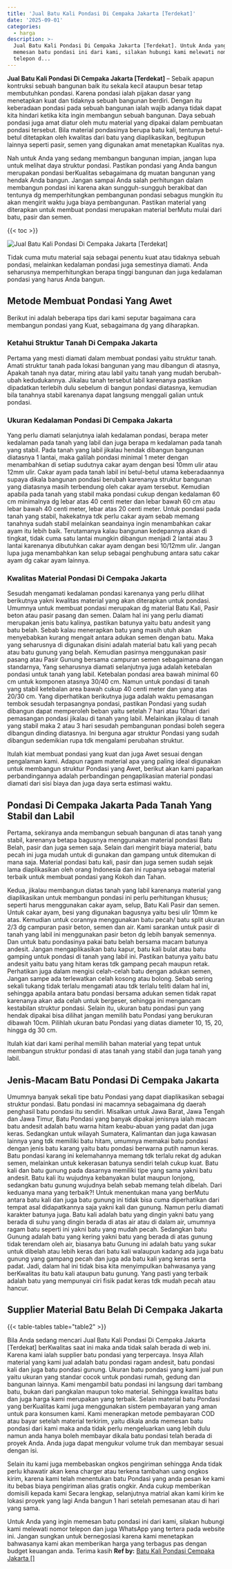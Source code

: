 ```yaml
---
title: 'Jual Batu Kali Pondasi Di Cempaka Jakarta [Terdekat]'
date: '2025-09-01'
categories:
  - harga
description: >-
  Jual Batu Kali Pondasi Di Cempaka Jakarta [Terdekat]. Untuk Anda yang ingin
  memesan batu pondasi ini dari kami, silakan hubungi kami melewati nomor
  telepon d...
---
```


**Jual Batu Kali Pondasi Di Cempaka Jakarta \[Terdekat\]** – Sebaik apapun kontruksi sebuah bangunan baik itu sekala kecil ataupun besar tetap membutuhkan pondasi. Karena pondasi ialah pijakan dasar yang menetapkan kuat dan tidaknya sebuah bangunan berdiri. Dengan itu keberadaan pondasi pada sebuah bangunan ialah wajib adanya tidak dapat kita hindari ketika kita ingin membangun sebuah bangunan. Daya sebuah pondasi juga amat diatur oleh mutu material yang dipakai dalam pembuatan pondasi tersebut. Bila material pondasinya berupa batu kali, tentunya betul-betul ditetapkan oleh kwalitas dari batu yang diaplikasikan, begitupun lainnya seperti pasir, semen yang digunakan amat menetapkan Kualitas nya.

Nah untuk Anda yang sedang membangun bangunan impian, jangan lupa untuk melihat daya struktur pondasi. Pastikan pondasi yang Anda bangun merupakan pondasi berKualitas sebagaimana dg muatan bangunan yang hendak Anda bangun. Jangan sampai Anda salah perhitungan dalam membangun pondasi ini karena akan sungguh-sungguh berakibat dan tentunya dg memperhitungkan pembangunan pondasi sebagus mungkin itu akan mengirit waktu juga biaya pembangunan. Pastikan material yang diterapkan untuk membuat pondasi merupakan material berMutu mulai dari batu, pasir dan semen.

{{< toc >}}

![Jual Batu Kali Pondasi Di Cempaka Jakarta [Terdekat]](/images/jual-batu-kali-29.png)

Tidak cuma mutu material saja sebagai penentu kuat atau tidaknya sebuah pondasi, melainkan kedalaman pondasi juga semestinya diamati. Anda seharusnya memperhitungkan berapa tinggi bangunan dan juga kedalaman pondasi yang harus Anda bangun.

## Metode Membuat Pondasi Yang Awet

Berikut ini adalah beberapa tips dari kami seputar bagaimana cara membangun pondasi yang Kuat, sebagaimana dg yang diharapkan.

### Ketahui Struktur Tanah Di Cempaka Jakarta

Pertama yang mesti diamati dalam membuat pondasi yaitu struktur tanah. Amati struktur tanah pada lokasi bangunan yang mau dibangun di atasnya, Apakah tanah nya datar, miring atau labil yaitu tanah yang mudah berubah-ubah kedudukannya. Jikalau tanah tersebut labil karenanya pastikan dipadatkan terlebih dulu sebelum di bangun pondasi diatasnya, kemudian bila tanahnya stabil karenanya dapat langsung menggali galian untuk pondasi.

### Ukuran Kedalaman Pondasi Di Cempaka Jakarta

Yang perlu diamati selanjutnya ialah kedalaman pondasi, berapa meter kedalaman pada tanah yang labil dan juga berapa m kedalaman pada tanah yang stabil. Pada tanah yang labil jikalau hendak dibangun bangunan diatasnya 1 lantai, maka galilah pondasi minimal 1 meter dengan menambahkan di setiap sudutnya cakar ayam dengan besi 10mm ulir atau 12mm ulir. Cakar ayam pada tanah labil ini betul-betul utama keberadaannya supaya dikala bangunan pondasi berubah karenanya struktur bangunan yang diatasnya masih terbendung oleh cakar ayam tersebut. Kemudian apabila pada tanah yang stabil maka pondasi cukup dengan kedalaman 60 cm minimalnya dg lebar atas 40 centi meter dan lebar bawah 60 cm atau lebar bawah 40 centi meter, lebar atas 20 centi meter. Untuk pondasi pada tanah yang stabil, hakekatnya tdk perlu cakar ayam sebab memang tanahnya sudah stabil melainkan seandainya ingin menambahkan cakar ayam itu lebih baik. Terutamanya kalau bangunan kedepannya akan di tingkat, tidak cuma satu lantai mungkin dibangun menjadi 2 lantai atau 3 lantai karenanya dibutuhkan cakar ayam dengan besi 10/12mm ulir. Jangan lupa juga menambahkan kan selup sebagai penghubung antara satu cakar ayam dg cakar ayam lainnya.

### Kwalitas Material Pondasi Di Cempaka Jakarta

Sesudah mengamati kedalaman pondasi karenanya yang perlu dilihat berikutnya yakni kwalitas material yang akan diterapkan untuk pondasi. Umumnya untuk membuat pondasi merupakan dg material Batu Kali, Pasir beton atau pasir pasang dan semen. Dalam hal ini yang perlu diamati merupakan jenis batu kalinya, pastikan batunya yaitu batu andesit yang batu belah. Sebab kalau menerapkan batu yang masih utuh akan menyebabkan kurang mengait antara adukan semen dengan batu. Maka yang seharusnya di digunakan disini adalah material batu kali yang pecah atau batu gunung yang belah. Kemudian pasirnya menggunakan pasir pasang atau Pasir Gunung bersama campuran semen sebagaimana dengan standarnya, Yang seharusnya diamati selanjutnya juga adalah ketebalan pondasi untuk tanah yang labil. Ketebalan pondasi area bawah minimal 60 cm untuk komponen atasnya 30/40 cm. Namun untuk pondasi di tanah yang stabil ketebalan area bawah cukup 40 centi meter dan yang atas 20/30 cm. Yang diperhatikan berikutnya juga adalah waktu pemasangan tembok sesudah terpasangnya pondasi, pastikan Pondasi yang sudah dibangun dapat memperoleh beban yaitu setelah 7 hari atau 10hari dari pemasangan pondasi jikalau di tanah yang labil. Melainkan jikalau di tanah yang stabil maka 2 atau 3 hari sesudah pembangunan pondasi boleh segera dibangun dinding diatasnya. Ini berguna agar struktur Pondasi yang sudah dibangun sedemikian rupa tdk mengalami perubahan struktur.

Itulah kiat membuat pondasi yang kuat dan juga Awet sesuai dengan pengalaman kami. Adapun ragam material apa yang paling ideal digunakan untuk membangun struktur Pondasi yang Awet, berikut akan kami paparkan perbandingannya adalah perbandingan pengaplikasian material pondasi diamati dari sisi biaya dan juga daya serta estimasi waktu.

## Pondasi Di Cempaka Jakarta Pada Tanah Yang Stabil dan Labil

Pertama, sekiranya anda membangun sebuah bangunan di atas tanah yang stabil, karenanya betapa bagusnya menggunakan material pondasi Batu Belah, pasir dan juga semen saja. Selain dari mengirit biaya material, batu pecah ini juga mudah untuk di gunakan dan gampang untuk ditemukan di mana saja. Material pondasi batu kali, pasir dan juga semen sudah sejak lama diaplikasikan oleh orang Indonesia dan ini rupanya sebagai material terbaik untuk membuat pondasi yang Kokoh dan Tahan.

Kedua, jikalau membangun diatas tanah yang labil karenanya material yang diaplikasikan untuk membangun pondasi ini perlu perhitungan khusus; seperti harus menggunakan cakar ayam, selup, Batu Kali Pasir dan semen. Untuk cakar ayam, besi yang digunakan bagusnya yaitu besi ulir 10mm ke atas. Kemudian untuk corannya menggunakan batu pecah/ batu split ukuran 2/3 dg campuran pasir beton, semen dan air. Kami sarankan untuk pasir di tanah yang labil ini menggunakan pasir beton dg lebih banyak semennya. Dan untuk batu pondasinya pakai batu belah bersama macam batunya andesit. Jangan mengaplikasikan batu kapur, batu kali bulat atau batu gamping untuk pondasi di tanah yang labil ini. Pastikan batunya yaitu batu andesit yaitu batu yang hitam keras tdk gampang pecah maupun retak. Perhatikan juga dalam mengisi celah-celah batu dengan adukan semen, Jangan sampe ada terlewatkan celah kosong atau bolong. Sebab sering sekali tukang tidak terlalu mengamati atau tdk terlalu teliti dalam hal ini, sehingga apabila antara batu pondasi bersama adukan semen tidak rapat karenanya akan ada celah untuk bergeser, sehingga ini mengancam kestabilan struktur pondasi. Selain itu, ukuran batu pondasi pun yang hendak dipakai bisa dilihat jangan memilih batu Pondasi yang berukuran dibawah 10cm. Pilihlah ukuran batu Pondasi yang diatas diameter 10, 15, 20, hingga dg 30 cm.

Itulah kiat dari kami perihal memilih bahan material yang tepat untuk membangun struktur pondasi di atas tanah yang stabil dan juga tanah yang labil.

## Jenis-Macam Batu Pondasi Di Cempaka Jakarta

Umumnya banyak sekali tipe batu Pondasi yang dapat diaplikasikan sebagai struktur pondasi. Batu pondasi ini macamnya sebagaimana dg daerah penghasil batu pondasi itu sendiri. Misalkan untuk Jawa Barat, Jawa Tengah dan Jawa Timur, Batu Pondasi yang banyak dipakai jenisnya ialah macam batu andesit adalah batu warna hitam keabu-abuan yang padat dan juga keras. Sedangkan untuk wilayah Sumatera, Kalimantan dan juga kawasan lainnya yang tdk memiliki batu hitam, umumnya memakai batu pondasi dengan jenis batu karang yaitu batu pondasi berwarna putih namun keras. Batu pondasi karang ini kelemahannya memang tdk terlalu rekat dg adukan semen, melainkan untuk kekerasan batunya sendiri telah cukup kuat. Batu kali dan batu gunung pada dasarnya memiliki tipe yang sama yakni batu andesit. Batu kali itu wujudnya kebanyakan bulat maupun lonjong, sedangkan batu gunung wujudnya belah sebab memang telah dibelah. Dari keduanya mana yang terbaik?! Untuk menentukan mana yang berMutu antara batu kali dan juga batu gunung ini tidak bisa cuma diperhatikan dari tempat asal didapatkannya saja yakni kali dan gunung. Namun perlu diamati karakter batunya juga. Batu kali adalah batu yang dingin yakni batu yang berada di suhu yang dingin berada di atas air atau di dalam air, umumnya ragam batu seperti ini yakni batu yang mudah pecah. Sedangkan batu Gunung adalah batu yang kering yakni batu yang berada di atas gunung tidak terendam oleh air, biasanya batu Gunung ini adalah batu yang sukar untuk dibelah atau lebih keras dari batu kali walaupun kadang ada juga batu gunung yang gampang pecah dan juga ada batu kali yang keras serta padat. Jadi, dalam hal ini tidak bisa kita menyimpulkan bahwasanya yang berKwalitas itu batu kali ataupun batu gunung. Yang pasti yang terbaik adalah batu yang mempunyai ciri fisik padat keras tdk mudah pecah atau hancur.

## Supplier Material Batu Belah Di Cempaka Jakarta

{{< table-tables table="table2" >}}

Bila Anda sedang mencari Jual Batu Kali Pondasi Di Cempaka Jakarta \[Terdekat\] berKwalitas saat ini maka anda tidak salah berada di web ini. Karena kami ialah supplier batu pondasi yang terpercaya. Insya Allah material yang kami jual adalah batu pondasi ragam andesit, batu pondasi kali dan juga batu pondasi gunung. Ukuran batu pondasi yang kami jual pun yaitu ukuran yang standar cocok untuk pondasi rumah, gedung dan bangunan lainnya. Kami mengambil batu pondasi ini langsung dari tambang batu, bukan dari pangkalan maupun toko material. Sehingga kwalitas batu dan juga harga kami merupakan yang terbaik. Selain material batu Pondasi yang berKualitas kami juga menggunakan sistem pembayaran yang aman untuk para konsumen kami. Kami menerapkan metode pembayaran COD atau bayar setelah material terkirim, yaitu dikala anda memesan batu pondasi dari kami maka anda tidak perlu mengeluarkan uang lebih dulu namun anda hanya boleh membayar dikala batu pondasi telah berada di proyek Anda. Anda juga dapat mengukur volume truk dan membayar sesuai dengan isi.

Selain itu kami juga membebaskan ongkos pengiriman sehingga Anda tidak perlu khawatir akan kena charger atau terkena tambahan uang ongkos kirim, karena kami telah menentukan batu Pondasi yang anda pesan ke kami itu bebas biaya pengiriman alias gratis ongkir. Anda cukup memberikan domisili kepada kami Secara lengkap, selanjutnya matrial akan kami kirim ke lokasi proyek yang lagi Anda bangun 1 hari setelah pemesanan atau di hari yang sama.

Untuk Anda yang ingin memesan batu pondasi ini dari kami, silakan hubungi kami melewati nomor telepon dan juga WhatsApp yang tertera pada website ini. Jangan sungkan untuk bernegosiasi karena kami menetapkan bahwasanya kami akan memberikan harga yang terbagus pas dengan budget keuangan anda. Terima kasih
**Ref by:** [Batu Kali Pondasi Cempaka Jakarta []](https://id.wikipedia.org/wiki/Batu)
